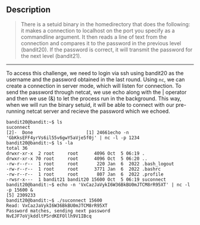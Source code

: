 ## Description

> There is a setuid binary in the homedirectory that does the following: it makes a connection to localhost on the port you specify as a commandline argument. It then reads a line of text from the connection and compares it to the password in the previous level (bandit20). If the password is correct, it will transmit the password for the next level (bandit21).
---

To access this challenge, we need to login via ssh using bandit20 as the username and the password obtained in the last round. Using `nc`, we can create a connection in server mode, which will listen for connection. To send the password through netcat, we use echo along with the | operator and then we use (&) to let the process run in the background. This way, when we will run the binary setuid, it will be able to connect with our pre-running netcat server and recieve the password which we echoed.
    
    bandit20@bandit:~$ ls
    suconnect
    [2]-  Done                    [1] 24661echo -n 'GbKksEFF4yrVs6il55v6gwY5aVje5f0j' | nc -l -p 1234
    bandit20@bandit:~$ ls -la
    total 36
    drwxr-xr-x  2 root     root      4096 Oct  5 06:19 .
    drwxr-xr-x 70 root     root      4096 Oct  5 06:20 ..
    -rw-r--r--  1 root     root       220 Jan  6  2022 .bash_logout
    -rw-r--r--  1 root     root      3771 Jan  6  2022 .bashrc
    -rw-r--r--  1 root     root       807 Jan  6  2022 .profile
    -rwsr-x---  1 bandit21 bandit20 15600 Oct  5 06:19 suconnect
    bandit20@bandit:~$ echo -n 'VxCazJaVykI6W36BkBU0mJTCM8rR95XT' | nc -l -p 15600 &
    [5] 2309233
    bandit20@bandit:~$ ./suconnect 15600
    Read: VxCazJaVykI6W36BkBU0mJTCM8rR95XT
    Password matches, sending next password
    NvEJF7oVjkddltPSrdKEFOllh9V1IBcq
